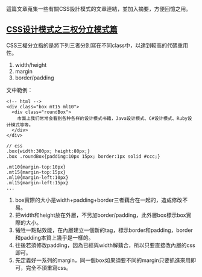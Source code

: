 這篇文章蒐集一些有關CSS設計模式的文章連結，並加入摘要，方便回憶之用。


## [CSS设计模式之三权分立模式篇](http://www.hicss.net/separation-of-powers-model-in-css-design-patterns/)

CSS三權分立指的是將下列三者分別寫在不同class中，以達到較高的代碼重用性。

1. width/height
2. margin
3. border/padding

文中範例：

```
<!-- html -->
<div class="box mt15 ml10">
  <div class="roundBox">
    市面上我们常常会看到各种各样的设计模式书籍，Java设计模式、C#设计模式、Ruby设计模式等等。
  </div>
</div>

// css
.box{width:300px; height:80px;}
.box .roundBox{padding:10px 15px; border:1px solid #ccc;}

.mt10{margin-top:10px}
.mt15{margin-top:15px}
.ml10{margin-left:10px}
.ml15{margin-left:15px}
...
```

1. box實際的大小是width+padding+border三者藕合在一起的，造成修改不易。
2. 把width和height放在外層，不另加border/padding，此外層box標示box實際的大小。
3. 犧牲一點點效能，在內層建立一個新的tag，標示border和padding，border和padding本質上幾乎是一樣的。
4. 往後若須修改padding，因為已經與width解藕合，所以只要直接改內層的css即可。
5. 先定義好一系列的margin，同一個box如果須要不同的margin只要抓進來用即可，完全不須重寫css。